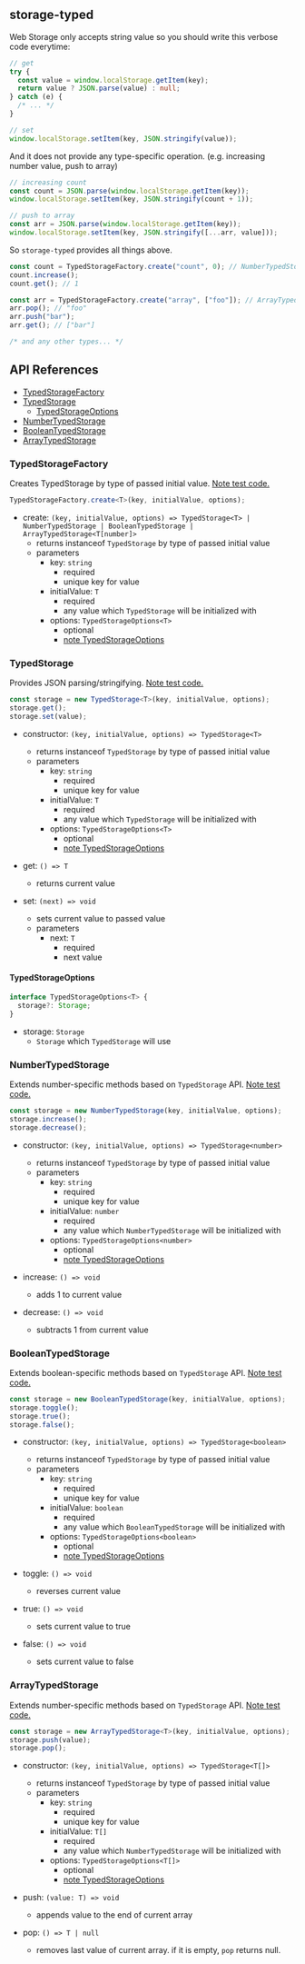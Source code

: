 ## storage-typed

Web Storage only accepts string value so you should write this verbose code everytime:

```typescript
// get
try {
  const value = window.localStorage.getItem(key);
  return value ? JSON.parse(value) : null;
} catch (e) {
  /* ... */
}

// set
window.localStorage.setItem(key, JSON.stringify(value));
```

And it does not provide any type-specific operation. (e.g. increasing number value, push to array)

```typescript
// increasing count
const count = JSON.parse(window.localStorage.getItem(key));
window.localStorage.setItem(key, JSON.stringify(count + 1));

// push to array
const arr = JSON.parse(window.localStorage.getItem(key));
window.localStorage.setItem(key, JSON.stringify([...arr, value]));
```

So `storage-typed` provides all things above.

```typescript
const count = TypedStorageFactory.create("count", 0); // NumberTypedStorage
count.increase();
count.get(); // 1

const arr = TypedStorageFactory.create("array", ["foo"]); // ArrayTypedStorage
arr.pop(); // "foo"
arr.push("bar");
arr.get(); // ["bar"]

/* and any other types... */
```

## API References

- [TypedStorageFactory](#typedstoragefactory)
- [TypedStorage](#typedstorage)
  - [TypedStorageOptions](#typedstorageoptions)
- [NumberTypedStorage](#numbertypedstorage)
- [BooleanTypedStorage](#booleantypedstorage)
- [ArrayTypedStorage](#arraytypedstorage)

### TypedStorageFactory

Creates TypedStorage by type of passed initial value. [Note test code.](./src/factory.spec.ts)

```typescript
TypedStorageFactory.create<T>(key, initialValue, options);
```

- create: `(key, initialValue, options) => TypedStorage<T> | NumberTypedStorage | BooleanTypedStorage | ArrayTypedStorage<T[number]>`
  - returns instanceof `TypedStorage` by type of passed initial value
  - parameters
    - key: `string`
      - required
      - unique key for value
    - initialValue: `T`
      - required
      - any value which `TypedStorage` will be initialized with
    - options: `TypedStorageOptions<T>`
      - optional
      - [note TypedStorageOptions](#typedstorageoptions)

### TypedStorage

Provides JSON parsing/stringifying. [Note test code.](./src/any.spec.ts)

```typescript
const storage = new TypedStorage<T>(key, initialValue, options);
storage.get();
storage.set(value);
```

- constructor: `(key, initialValue, options) => TypedStorage<T>`

  - returns instanceof `TypedStorage` by type of passed initial value
  - parameters
    - key: `string`
      - required
      - unique key for value
    - initialValue: `T`
      - required
      - any value which `TypedStorage` will be initialized with
    - options: `TypedStorageOptions<T>`
      - optional
      - [note TypedStorageOptions](#typedstorageoptions)

- get: `() => T`

  - returns current value

- set: `(next) => void`
  - sets current value to passed value
  - parameters
    - next: `T`
      - required
      - next value

#### TypedStorageOptions

```typescript
interface TypedStorageOptions<T> {
  storage?: Storage;
}
```

- storage: `Storage`
  - `Storage` which `TypedStorage` will use

### NumberTypedStorage

Extends number-specific methods based on `TypedStorage` API. [Note test code.](./src/number.spec.ts)

```typescript
const storage = new NumberTypedStorage(key, initialValue, options);
storage.increase();
storage.decrease();
```

- constructor: `(key, initialValue, options) => TypedStorage<number>`

  - returns instanceof `TypedStorage` by type of passed initial value
  - parameters
    - key: `string`
      - required
      - unique key for value
    - initialValue: `number`
      - required
      - any value which `NumberTypedStorage` will be initialized with
    - options: `TypedStorageOptions<number>`
      - optional
      - [note TypedStorageOptions](#typedstorageoptions)

- increase: `() => void`

  - adds 1 to current value

- decrease: `() => void`
  - subtracts 1 from current value

### BooleanTypedStorage

Extends boolean-specific methods based on `TypedStorage` API. [Note test code.](./src/boolean.spec.ts)

```typescript
const storage = new BooleanTypedStorage(key, initialValue, options);
storage.toggle();
storage.true();
storage.false();
```

- constructor: `(key, initialValue, options) => TypedStorage<boolean>`

  - returns instanceof `TypedStorage` by type of passed initial value
  - parameters
    - key: `string`
      - required
      - unique key for value
    - initialValue: `boolean`
      - required
      - any value which `BooleanTypedStorage` will be initialized with
    - options: `TypedStorageOptions<boolean>`
      - optional
      - [note TypedStorageOptions](#typedstorageoptions)

- toggle: `() => void`

  - reverses current value

- true: `() => void`

  - sets current value to true

- false: `() => void`
  - sets current value to false

### ArrayTypedStorage

Extends number-specific methods based on `TypedStorage` API. [Note test code.](./src/array.spec.ts)

```typescript
const storage = new ArrayTypedStorage<T>(key, initialValue, options);
storage.push(value);
storage.pop();
```

- constructor: `(key, initialValue, options) => TypedStorage<T[]>`

  - returns instanceof `TypedStorage` by type of passed initial value
  - parameters
    - key: `string`
      - required
      - unique key for value
    - initialValue: `T[]`
      - required
      - any value which `NumberTypedStorage` will be initialized with
    - options: `TypedStorageOptions<T[]>`
      - optional
      - [note TypedStorageOptions](#typedstorageoptions)

- push: `(value: T) => void`

  - appends value to the end of current array

- pop: `() => T | null`
  - removes last value of current array. if it is empty, `pop` returns null.
